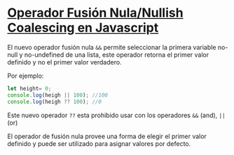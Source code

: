 # [Operador Fusión Nula/Nullish Coalescing en Javascript](https://egghead.io/lessons/javascript-operador-fusion-nula-nullish-coalescing-en-javascript)

<TimeStamp start="0:01" end="0:10">

El nuevo operador fusión nula `&&` permite seleccionar la primera variable no-null y no-undefined de una lista, este operador retorna el primer valor definido y no el primer valor verdadero.

</TimeStamp>

<TimeStamp start="0:15" end="0:20">

Por ejemplo:

```jsx 
let height= 0;
console.log(heigh || 100); //100
console.log(heigh ?? 100); //0
```

</TimeStamp>

<TimeStamp start="0:30" end="0:35">

Este nuevo operador `??` esta prohibido usar con los operadores `&&` (and), `||` (or)

</TimeStamp>

<TimeStamp start="0:37" end="0:44">

El operador de fusión nula provee una forma de elegir el primer valor definido y puede ser utilizado para asignar valores por defecto.

</TimeStamp>


